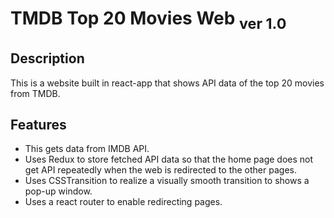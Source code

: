 # TMDB Top 20 Movies Web <sub>ver 1.0</sub>

## Description
This is a website built in react-app that shows API data of the top 20 movies from TMDB.

## Features
  - This gets data from IMDB API.
  - Uses Redux to store fetched API data so that the home page does not get API repeatedly when the web is redirected to the other pages.
  - Uses CSSTransition to realize a visually smooth transition to shows a pop-up window.
  - Uses a react router to enable redirecting pages.
